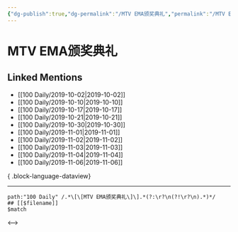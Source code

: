 ```yaml
---
{"dg-publish":true,"dg-permalink":"/MTV EMA颁奖典礼","permalink":"/MTV EMA颁奖典礼/","created":"2023-03-29T15:23:51.000+08:00","updated":"2023-08-24T19:23:30.923+08:00"}
---
```


# MTV EMA颁奖典礼

## Linked Mentions
- [[100 Daily/2019-10-02\|2019-10-02]]
- [[100 Daily/2019-10-10\|2019-10-10]]
- [[100 Daily/2019-10-17\|2019-10-17]]
- [[100 Daily/2019-10-21\|2019-10-21]]
- [[100 Daily/2019-10-30\|2019-10-30]]
- [[100 Daily/2019-11-01\|2019-11-01]]
- [[100 Daily/2019-11-02\|2019-11-02]]
- [[100 Daily/2019-11-03\|2019-11-03]]
- [[100 Daily/2019-11-04\|2019-11-04]]
- [[100 Daily/2019-11-06\|2019-11-06]]

{ .block-language-dataview}

---

```expander
path:"100 Daily" /.*\[\[MTV EMA颁奖典礼\]\].*(?:\r?\n(?!\r?\n).*)*/
## [[$filename]]
$match
```

<-->